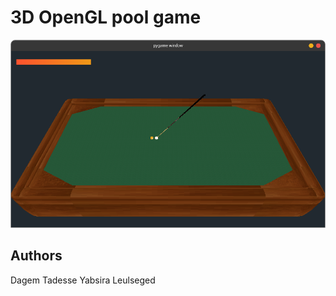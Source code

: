 # 3D OpenGL pool game

![Alt screen shot](https://github.com/dagemtadesse/opengl_pool_game/raw/main/screen_shot.png "opengl pool game demo")

## Authors

Dagem Tadesse
Yabsira Leulseged